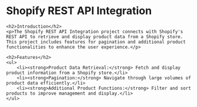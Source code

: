 <h1>Shopify REST API Integration</h1>

    <h2>Introduction</h2>
    <p>The Shopify REST API Integration project connects with Shopify's REST API to retrieve and display product data from a Shopify store. This project includes features for pagination and additional product functionalities to enhance the user experience.</p>

    <h2>Features</h2>
    <ul>
        <li><strong>Product Data Retrieval:</strong> Fetch and display product information from a Shopify store.</li>
        <li><strong>Pagination:</strong> Navigate through large volumes of product data efficiently.</li>
        <li><strong>Additional Product Functions:</strong> Filter and sort products to improve management and display.</li>
    </ul>
